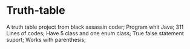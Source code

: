# Truth-table
A truth table project from black assassin coder;
Program whit Java;
311 Lines of codes;
Have 5 class and one enum class;
True false statement suport;
Works with parenthesis;
